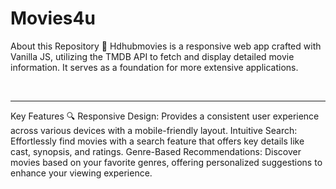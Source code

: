 # Movies4u

About this Repository 🚀
Hdhubmovies is a responsive web app crafted with Vanilla JS, utilizing the TMDB API to fetch and display detailed movie information. 
It serves as a foundation for more extensive applications.

<br>

<hr>

Key Features 🔍
Responsive Design: Provides a consistent user experience across various devices with a mobile-friendly layout.
Intuitive Search: Effortlessly find movies with a search feature that offers key details like cast, synopsis, and ratings.
Genre-Based Recommendations: Discover movies based on your favorite genres, offering personalized suggestions to enhance your viewing experience.
